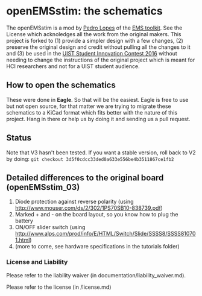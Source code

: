 # openEMSstim: the schematics 

The openEMSstim is a mod by [Pedro Lopes](plopes.org) of the [EMS toolkit](https://bitbucket.org/MaxPfeiffer/letyourbodymove/wiki/Home). See the License which acknoledges all the work from the original makers. This project is forked to (1) provide a simpler design with a few changes, (2) preserve the original design and credit without pulling all the changes to it and (3) be used in the [UIST Student Innovation Contest 2016](https://uist.acm.org/uist2016/contest) without needing to change the instructions of the original project which is meant for HCI researchers and not for a UIST student audience. 	
## How to open the schematics
These were done in **Eagle**. So that will be the easiest. Eagle is free to use but not open source, for that matter we are trying to migrate these schematics to a KiCad format which fits better with the nature of this project. Hang in there or help us by doing it and sending us a pull request. 

## Status
Note that V3 hasn't been tested. If you want a stable version, roll back to V2 by doing:
``git checkout 3d5f0cdcc33ded0a633e556be4b3511867ce1fb2``

## Detailed differences to the original board (openEMSstim_03)
1. Diode protection against reverse polarity (using http://www.mouser.com/ds/2/302/1PS70SB10-838739.pdf)
2. Marked + and - on the board layout, so you know how to plug the battery
3. ON/OFF slider switch (using http://www.alps.com/prod/info/E/HTML/Switch/Slide/SSSS8/SSSS810701.html)
4. (more to come, see hardware specifications in the tutorials folder) 

### License and Liability

Please refer to the liability waiver (in documentation/liability_waiver.md).

Please refer to the license (in /license.md)

